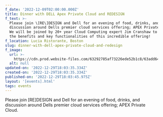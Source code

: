 ```yaml
---
f_date: '2022-12-09T02:00:00.000Z'
title: Dinner with DELL Apex Private Cloud and REDESIGN
f_text: >-
  Please join \[RE\]DESIGN and Dell for an evening of food, drinks, and
  discussion around Dells premier cloud services offering; APEX Private Cloud.
  We will be joined by 20+ year Cloud Computing expert Jim Cranshaw to discuss
  the benefits and key functionalities of this incredible offering!
f_location: Lucia Ristorante, Boston
slug: dinner-with-dell-apex-private-cloud-and-redesign
f_image:
  url: >-
    https://cdn.prod.website-files.com/63292785af73226ede52b1c8/63add6443ba6d1fa45f78d03_lucia-ristorante.avif
  alt: null
updated-on: '2022-12-29T18:03:35.334Z'
created-on: '2022-12-29T18:03:35.334Z'
published-on: '2022-12-29T18:03:45.975Z'
layout: '[events].html'
tags: events
---
```


Please join \[RE\]DESIGN and Dell for an evening of food, drinks, and discussion around Dells premier cloud services offering; APEX Private Cloud.

